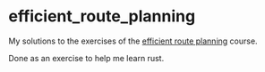 # efficient_route_planning

My solutions to the exercises of the [efficient route
planning](https://ad-wiki.informatik.uni-freiburg.de/teaching/EfficientRoutePlanningSS2012)
course.

Done as an exercise to help me learn rust.
